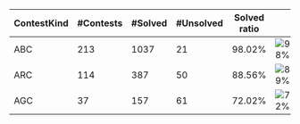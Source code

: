 | ContestKind | #Contests | #Solved | #Unsolved | Solved ratio | |
| - | - | - | - | - | - |
| ABC | 213 | 1037 | 21 | 98.02% | ![98%](https://progress-bar.dev/98?title=Solved) |
| ARC | 114 | 387 | 50 | 88.56% | ![89%](https://progress-bar.dev/89?title=Solved) |
| AGC | 37 | 157 | 61 | 72.02% | ![72%](https://progress-bar.dev/72?title=Solved) |
